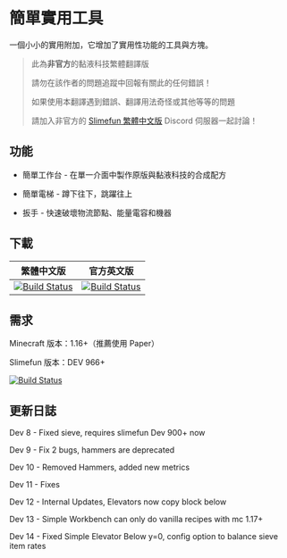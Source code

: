 # 簡單實用工具
一個小小的實用附加，它增加了實用性功能的工具與方塊。

> 此為**非官方**的黏液科技繁體翻譯版
>
> 請勿在該作者的問題追蹤中回報有關此的任何錯誤！
>
> 如果使用本翻譯遇到錯誤、翻譯用法奇怪或其他等等的問題
>
> 請加入非官方的 [Slimefun 繁體中文版][TraditionalChinese-DiscordLink] Discord 伺服器一起討論！

## 功能

- 簡單工作台 - 在單一介面中製作原版與黏液科技的合成配方

- 簡單電梯 - 蹲下往下，跳躍往上

- 扳手 - 快速破壞物流節點、能量電容和機器

## 下載

| 繁體中文版 | 官方英文版 |
| -------- | -------- |
| [![Build Status][TraditionalChinese-Badge]][TraditionalChinese-Link] | [![Build Status][Official-Badge]][Official-Link] |

[TraditionalChinese-Badge]: https://xmikux.github.io/builds/SlimeTraditionalTranslation/SimpleUtils/master/badge.svg
[TraditionalChinese-Link]: https://xmikux.github.io/builds/SlimeTraditionalTranslation/SimpleUtils/master
[TraditionalChinese-DiscordLink]: https://discord.gg/GF4CwjFXT9
[Official-Badge]: https://thebusybiscuit.github.io/builds/Mooy1/SimpleUtils/master/badge.svg
[Official-Link]: https://thebusybiscuit.github.io/builds/Mooy1/SimpleUtils/master

## 需求
Minecraft 版本：1.16+（推薦使用 Paper）

Slimefun 版本：DEV 966+

[![Build Status](https://thebusybiscuit.github.io/builds/TheBusyBiscuit/Slimefun4/master/badge.svg)](https://thebusybiscuit.github.io/builds/TheBusyBiscuit/Slimefun4/master/)

## 更新日誌

Dev 8 - Fixed sieve, requires slimefun Dev 900+ now

Dev 9 - Fix 2 bugs, hammers are deprecated

Dev 10 - Removed Hammers, added new metrics

Dev 11 - Fixes

Dev 12 - Internal Updates, Elevators now copy block below

Dev 13 - Simple Workbench can only do vanilla recipes with mc 1.17+

Dev 14 - Fixed Simple Elevator Below y=0, config option to balance sieve item rates
